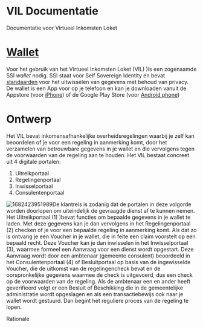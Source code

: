 # VIL Documentatie

 Documentatie voor Virtueel Inkomsten Loket

# [Wallet](wallet.md)

Voor het gebruik van het Virtueel Inkomsten Loket (VIL) )is een zogenaamde SSI *wallet* nodig. SSI staat voor Self Sovereign Identity en bevat [standaarden](https://www.w3.org/TR/vc-data-model/ "W3C DID en Verifiable Credentials") voor het uitwisselen van gegevens met behoud van privacy. De wallet is een App voor op je telefoon en kan je downloaden vanuit de Appstore (voor [iPhone](https://apps.apple.com/sa/app/sovrhd/id1571101544 "SSI wallet")) of de Google Play Store (voor [Android phone](https://play.google.com/store/apps/details?id=com.ovrhd.sovrhd "sovrhd app"))

# Ontwerp

Het VIL bevat inkomensafhankelijke overheidsregelingen waarbij je zelf kan beoordelen of je voor een regeling in aanmerking komt, door het verzamelen van betrouwbare gegevens in je wallet en die vervolgens tegen de voorwaarden van de regeling aan te houden. Het VIL bestaat concreet uit 4 digitale portalen:

1. Uitreikportaal
2. Regelingenportaal
3. Inwisselportaal
4. Consulentenportaal

![1682423951989](https://file+.vscode-resource.vscode-cdn.net/Users/marc/GitHub/VIL-Documentatie/image/README/1682423951989.png)De klantreis is zodanig dat de portalen in deze volgorde worden doorlopen om uiteindelijk de gevraagde dienst af te kunnen nemen. Het Uitreikportaal (1) )bevat functies om bepaalde gegevens in je wallet te laden. Met deze gegevens kan je dan vervolgens in het Regelingenportaal (2) checken of je voor een bepaalde regeling in aanmerking komt. Als dat zo is ontvang je een Voucher in je wallet, die in feite een claim voorstelt op een bepaald recht. Deze Voucher kan je dan inwisselen in het Inwisselportaal (3), waarmee formeel een Aanvraag voor een dienst wordt opgestart. Deze Aanvraag wordt door een ambtenaar (gemeente consulent) beoordeeld in het Consulentenportaal (4) of Besluitportaal op basis van de ingewisselde Voucher, die de uitkomst van de regelingencheck bevat en de oorspronkelijke gegevens waarmee de check is uitgevoerd, dus een check op de voorwaarden van de regeling. Als de ambtenaar een en ander heeft geverifieerd volgt er een Besluit of Beschikking die in de gemeentelijke administratie wordt opgeslagen en als een transactiebewijs ook naar je wallet wordt gestuurd. Dan begint het reguliere proces van de regeling te lopen.

Rationale
